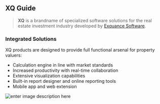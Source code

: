 ---
---
## XQ Guide ##

> **XQ** is a brandname of specialized software solutions for the real estate investment industry developed by [Exquance Software](http://exquance.com/ "Exquance Homepage"). 

### Integrated Solutions ###

XQ products are designed to provide full functional arsenal for property valuers:

- Calculation engine in line with market standards
- Increased productivity with real-time collaboration
- Extensive visualization capabilities
- Built-in report designer and online reporting tools
- Mobile app and web extension

![enter image description here](http://help.exquance.com/images/xq-solutions.png)

